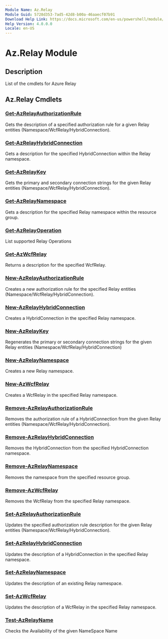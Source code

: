 ```yaml
---
Module Name: Az.Relay
Module Guid: 5728d353-7ad5-42d8-b00a-46aaecf07b91
Download Help Link: https://docs.microsoft.com/en-us/powershell/module/az.relay
Help Version: 4.0.0.0
Locale: en-US
---
```


# Az.Relay Module
## Description
List of the cmdlets for Azure Relay

## Az.Relay Cmdlets
### [Get-AzRelayAuthorizationRule](Get-AzRelayAuthorizationRule.md)
Gets the description of a specified authorization rule for a given Relay entities (Namespace/WcfRelay/HybridConnection).

### [Get-AzRelayHybridConnection](Get-AzRelayHybridConnection.md)
Gets a description for the specified HybridConnection within the Relay namespace.

### [Get-AzRelayKey](Get-AzRelayKey.md)
Gets the primary and secondary connection strings for the given Relay entities (Namespace/WcfRelay/HybridConnection).

### [Get-AzRelayNamespace](Get-AzRelayNamespace.md)
Gets a description for the specified Relay namespace within the resource group.

### [Get-AzRelayOperation](Get-AzRelayOperation.md)
List supported Relay Operations

### [Get-AzWcfRelay](Get-AzWcfRelay.md)
Returns a description for the specified WcfRelay.

### [New-AzRelayAuthorizationRule](New-AzRelayAuthorizationRule.md)
Creates a new authorization rule for the specified Relay entities (Namespace/WcfRelay/HybridConnection).

### [New-AzRelayHybridConnection](New-AzRelayHybridConnection.md)
Creates a HybridConnection in the specified Relay namespace.

### [New-AzRelayKey](New-AzRelayKey.md)
Regenerates the primary or secondary connection strings for the given Relay entities (Namespace/WcfRelay/HybridConnection)

### [New-AzRelayNamespace](New-AzRelayNamespace.md)
Creates a new Relay namespace.

### [New-AzWcfRelay](New-AzWcfRelay.md)
Creates a WcfRelay in the specified Relay namespace.

### [Remove-AzRelayAuthorizationRule](Remove-AzRelayAuthorizationRule.md)
Removes the authorization rule of a HybridConnection from the given Relay entities (Namespace/WcfRelay/HybridConnection).

### [Remove-AzRelayHybridConnection](Remove-AzRelayHybridConnection.md)
Removes the HybridConnection from the specified HybridConnection namespace.

### [Remove-AzRelayNamespace](Remove-AzRelayNamespace.md)
Removes the namespace from the specified resource group. 

### [Remove-AzWcfRelay](Remove-AzWcfRelay.md)
Removes the WcfRelay from the specified Relay namespace.

### [Set-AzRelayAuthorizationRule](Set-AzRelayAuthorizationRule.md)
Updates the specified authorization rule description for the given Relay entities (Namespace/WcfRelay/HybridConnection).

### [Set-AzRelayHybridConnection](Set-AzRelayHybridConnection.md)
Updates the description of a HybridConnection in the specified Relay namespace.

### [Set-AzRelayNamespace](Set-AzRelayNamespace.md)
Updates the description of an existing Relay namespace.

### [Set-AzWcfRelay](Set-AzWcfRelay.md)
Updates the description of a WcfRelay in the specified Relay namespace.

### [Test-AzRelayName](Test-AzRelayName.md)
Checks the Availability of the given NameSpace Name

